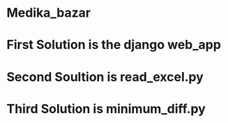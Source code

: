 # Medika_bazar

# First Solution is the django web_app
# Second Soultion is read_excel.py
# Third Solution is minimum_diff.py
